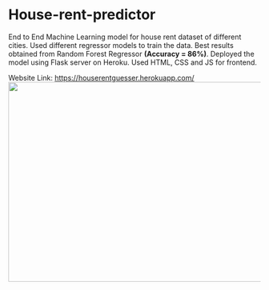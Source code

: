 # House-rent-predictor
End to End Machine Learning model for house rent dataset of different cities.
Used different regressor models to train the data. Best results obtained from Random Forest Regressor **(Accuracy = 86%)**.
Deployed the model using Flask server on Heroku.
Used HTML, CSS and JS for frontend.

Website Link: https://houserentguesser.herokuapp.com/
<img src="https://user-images.githubusercontent.com/68499851/187070164-f6e5d2e5-51bb-43a3-9cf1-d71ac708727f.png" data-canonical-src="https://user-images.githubusercontent.com/68499851/187070164-f6e5d2e5-51bb-43a3-9cf1-d71ac708727f.png" width="800" height="400" />

